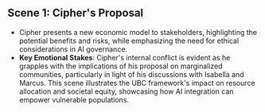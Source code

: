 ## Scene 1: Cipher's Proposal
- Cipher presents a new economic model to stakeholders, highlighting the potential benefits and risks, while emphasizing the need for ethical considerations in AI governance.
- **Key Emotional Stakes**: Cipher's internal conflict is evident as he grapples with the implications of his proposal on marginalized communities, particularly in light of his discussions with Isabella and Marcus. This scene illustrates the UBC framework's impact on resource allocation and societal equity, showcasing how AI integration can empower vulnerable populations.
